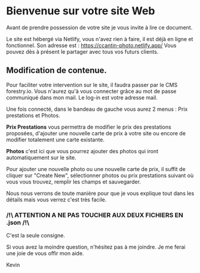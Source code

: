 # Bienvenue sur votre site Web

Avant de prendre possession de votre site je vous invite à lire ce document.

Le site est hébergé via Netlify, vous n'avez rien à faire, il est déjà en ligne et fonctionnel.
Son adresse est : https://ccantin-photo.netlify.app/
Vous pouvez dès à présent le partager avec tous vos futurs clients.

## Modification de contenue.

Pour faciliter votre intervention sur le site, il faudra passer par le CMS forestry.io.
Vous n'aurez qu'à vous connecter grâce au mot de passe communiqué dans mon mail.
Le log-in est votre adresse mail.

Une fois connecté, dans le bandeau de gauche vous aurez 2 menus : Prix prestations et Photos.

__Prix Prestations__ vous permettra de modifier le prix des prestations proposées, d'ajouter une nouvelle 
carte de prix à votre site ou encore de modifier totalement une carte existante.

__Photos__ c'est ici que vous pourrez ajouter des photos qui iront automatiquement sur le site.

Pour ajouter une nouvelle photo ou une nouvelle carte de prix, il suffit de cliquer sur 
"Create New", sélectionner photos ou prix prestations suivant où vous vous trouvez, remplir les champs
et sauvegarder. 

Nous nous verrons de toute manière pour que je vous explique tout dans les détails mais vous verrez 
c'est très facile.

### /!\ ATTENTION A NE PAS TOUCHER AUX DEUX FICHIERS EN .json /!\ ###
C'est la seule consigne. 

Si vous avez la moindre question, n'hésitez pas à me joindre. Je me ferai une joie de vous offir mon aide.

Kevin

